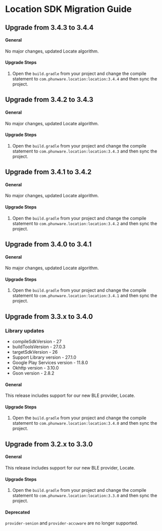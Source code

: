 # Location SDK Migration Guide

## Upgrade from 3.4.3 to 3.4.4

#### General

No major changes,  updated Locate algorithm.

#### Upgrade Steps

1. Open the `build.gradle` from your project and change the compile statement to `com.phunware.location:location:3.4.4` and then sync the project.

## Upgrade from 3.4.2 to 3.4.3

#### General

No major changes,  updated Locate algorithm.

#### Upgrade Steps

1. Open the `build.gradle` from your project and change the compile statement to `com.phunware.location:location:3.4.3` and then sync the project.

## Upgrade from 3.4.1 to 3.4.2

#### General

No major changes,  updated Locate algorithm.

#### Upgrade Steps

1. Open the `build.gradle` from your project and change the compile statement to `com.phunware.location:location:3.4.2` and then sync the project.

## Upgrade from 3.4.0 to 3.4.1

#### General

No major changes,  updated Locate algorithm.

#### Upgrade Steps

1. Open the `build.gradle` from your project and change the compile statement to `com.phunware.location:location:3.4.1` and then sync the project.

## Upgrade from 3.3.x to 3.4.0

### Library updates
- compileSdkVersion - 27
- buildToolsVersion - 27.0.3
- targetSdkVersion - 26
- Support Library version - 27.1.0
- Google Play Services version - 11.8.0
- Okhttp version - 3.10.0
- Gson version - 2.8.2

#### General

This release includes support for our new BLE provider, Locate.

#### Upgrade Steps

1. Open the `build.gradle` from your project and change the compile statement to `com.phunware.location:location:3.4.0` and then sync the project.

## Upgrade from 3.2.x to 3.3.0

#### General

This release includes support for our new BLE provider, Locate.

#### Upgrade Steps

1. Open the `build.gradle` from your project and change the compile statement to `com.phunware.location:location:3.3.0` and then sync the project.

#### Deprecated

`provider-senion` and `provider-accuware` are no longer supported. 
